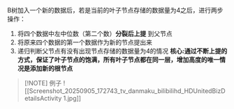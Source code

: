 B树加入一个新的数据后，若是当前的叶子节点存储的数据量为4之后，进行两步操作：
1. 将四个数据中左中位数（第二个数）**分裂后上提** 到父节点
2. 将原来四个数据的第一个数据作为新的节点提出来
3. 递归判断父节点有没有出现节点存储的数据量为4的情况
**核心:通过不断上提的方式，保证了叶子节点的饱满，所有叶子节点都在同一层，增加高度的唯一情况是添加新的根节点**

> [!NOTE] 例子
> ![[Screenshot_20250905_172743_tv_danmaku_bilibilihd_HDUnitedBizDetailsActivity 1.jpg]]




